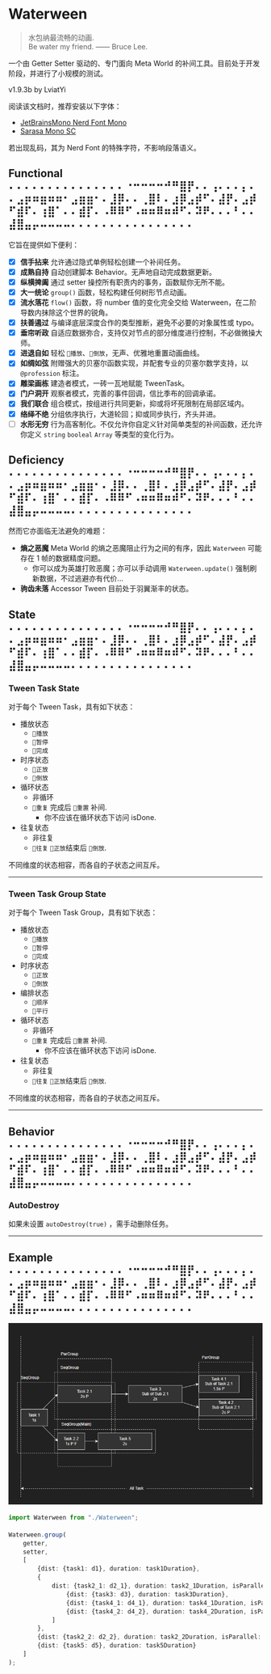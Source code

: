 # Waterween

> 水包纳最流畅的动画.  
> Be water my friend. —— Bruce Lee.

一个由 Getter Setter 驱动的、专门面向 Meta World 的补间工具。目前处于开发阶段，并进行了小规模的测试。

v1.9.3b
by LviatYi

阅读该文档时，推荐安装以下字体：

- [JetBrainsMono Nerd Font
  Mono][JetbrainsMonoNerdFont]
- [Sarasa Mono SC][SarasaMonoSC]

若出现乱码，其为 Nerd Font 的特殊字符，不影响段落语义。

## Functional ⠄⠄⠄⠄⠄⠄⠄⠄⠄⠄⠄⠄⠄⠄⠄⠐⠒⠒⠒⠒⠚⠛⣿⡟⠄⠄⢠⠄⠄⠄⡄⠄⠄⣠⡶⠶⣶⠶⠶⠂⣠⣶⣶⠂⠄⣸⡿⠄⠄⢀⣿⠇⠄⣰⡿⣠⡾⠋⠄⣼⡟⠄⣠⡾⠋⣾⠏⠄⢰⣿⠁⠄⠄⣾⡏⠄⠠⠿⠿⠋⠠⠶⠶⠿⠶⠾⠋⠄⠽⠟⠄⠄⠄⠃⠄⠄⣼⣿⣤⡤⠤⠤⠤⠤⠄⠄⠄⠄⠄⠄⠄⠄⠄⠄⠄⠄⠄⠄⠄⠄

它旨在提供如下便利：

- [x] **信手拈来** 允许通过隐式单例轻松创建一个补间任务。
- [x] **成熟自持** 自动创建脚本 Behavior。无声地自动完成数据更新。
- [x] **纵横捭阖** 通过 setter 操控所有职责内的事务，函数赋你无所不能。
- [x] **大一统论** `group()` 函数，轻松构建任何树形节点动画。
- [x] **流水落花** `flow()` 函数，将 number 值的变化完全交给 Waterween，在二阶导数内抹除这个世界的锐角。
- [x] **扶善遏过** 与编译底层深度合作的类型推断，避免不必要的对象属性或 typo。
- [x] **垂帘听政** 自适应数据弥合，支持仅对节点的部分维度进行控制，不必做微操大师。
- [x] **进退自如** 轻松 `󰐊播放`、`󰓕倒放`，无声、优雅地重置动画曲线。
- [x] **如绸如弦** 附赠强大的贝塞尔函数实现，并配套专业的贝塞尔数学支持，以 `@profession` 标注。
- [x] **雕梁画栋** 建造者模式，一砖一瓦地赋能 TweenTask。
- [x] **门户洞开** 观察者模式，完善的事件回调，信比季布的回调承诺。
- [x] **我们联合** 组合模式，按组进行共同更新，抑或将坏死限制在局部区域内。
- [x] **络绎不绝** 分组依序执行，大道轮回；抑或同步执行，齐头并进。
- [ ] **水形无穷** 行为高客制化。不仅允许你自定义针对简单类型的补间函数，还允许你定义 `string` `booleal` `Array` 等类型的变化行为。

## Deficiency ⠄⠄⠄⠄⠄⠄⠄⠄⠄⠄⠄⠄⠄⠄⠄⠐⠒⠒⠒⠒⠚⠛⣿⡟⠄⠄⢠⠄⠄⠄⡄⠄⠄⣠⡶⠶⣶⠶⠶⠂⣠⣶⣶⠂⠄⣸⡿⠄⠄⢀⣿⠇⠄⣰⡿⣠⡾⠋⠄⣼⡟⠄⣠⡾⠋⣾⠏⠄⢰⣿⠁⠄⠄⣾⡏⠄⠠⠿⠿⠋⠠⠶⠶⠿⠶⠾⠋⠄⠽⠟⠄⠄⠄⠃⠄⠄⣼⣿⣤⡤⠤⠤⠤⠤⠄⠄⠄⠄⠄⠄⠄⠄⠄⠄⠄⠄⠄⠄⠄⠄

然而它亦面临无法避免的难题：

- **熵之恶魔** Meta World 的熵之恶魔阻止行为之间的有序，因此 `Waterween` 可能存在 1 帧的数据精度问题。
    - 你可以成为英雄打败恶魔；亦可以手动调用 `Waterween.update()` 强制刷新数据，不过逃避亦有代价...
- **驹齿未落** Accessor Tween 目前处于羽翼渐丰的状态。

## State ⠄⠄⠄⠄⠄⠄⠄⠄⠄⠄⠄⠄⠄⠄⠄⠐⠒⠒⠒⠒⠚⠛⣿⡟⠄⠄⢠⠄⠄⠄⡄⠄⠄⣠⡶⠶⣶⠶⠶⠂⣠⣶⣶⠂⠄⣸⡿⠄⠄⢀⣿⠇⠄⣰⡿⣠⡾⠋⠄⣼⡟⠄⣠⡾⠋⣾⠏⠄⢰⣿⠁⠄⠄⣾⡏⠄⠠⠿⠿⠋⠠⠶⠶⠿⠶⠾⠋⠄⠽⠟⠄⠄⠄⠃⠄⠄⣼⣿⣤⡤⠤⠤⠤⠤⠄⠄⠄⠄⠄⠄⠄⠄⠄⠄⠄⠄⠄⠄⠄⠄

### Tween Task State

对于每个 Tween Task，具有如下状态：

- 播放状态
    - `󰐊播放`
    - `󰏤暂停`
    - `󰄲完成`
- 时序状态
    - `󰐊正放`
    - `󰓕倒放`
- 循环状态
    - 非循环
    - `重复` 完成后 `重置` 补间.
        - 你不应该在循环状态下访问 isDone.
- 往复状态
    - 非往复
    - `󱞳往复` `󰐊正放`结束后 `󰓕倒放`.

不同维度的状态相容，而各自的子状态之间互斥。

---

### Tween Task Group State

对于每个 Tween Task Group，具有如下状态：

- 播放状态
    - `󰐊播放`
    - `󰏤暂停`
    - `󰄲完成`
- 时序状态
    - `󰐊正放`
    - `󰓕倒放`
- 编排状态
    - `󰒿顺序`
    - `平行`
- 循环状态
    - 非循环
    - `重复` 完成后 `重置` 补间.
        - 你不应该在循环状态下访问 isDone.
- 往复状态
    - 非往复
    - `󱞳往复` `󰐊正放`结束后 `󰓕倒放`.

不同维度的状态相容，而各自的子状态之间互斥。

---

## Behavior ⠄⠄⠄⠄⠄⠄⠄⠄⠄⠄⠄⠄⠄⠄⠄⠐⠒⠒⠒⠒⠚⠛⣿⡟⠄⠄⢠⠄⠄⠄⡄⠄⠄⣠⡶⠶⣶⠶⠶⠂⣠⣶⣶⠂⠄⣸⡿⠄⠄⢀⣿⠇⠄⣰⡿⣠⡾⠋⠄⣼⡟⠄⣠⡾⠋⣾⠏⠄⢰⣿⠁⠄⠄⣾⡏⠄⠠⠿⠿⠋⠠⠶⠶⠿⠶⠾⠋⠄⠽⠟⠄⠄⠄⠃⠄⠄⣼⣿⣤⡤⠤⠤⠤⠤⠄⠄⠄⠄⠄⠄⠄⠄⠄⠄⠄⠄⠄⠄⠄⠄

### AutoDestroy

如果未设置 `autoDestroy(true)` ，需手动删除任务。

---

## Example ⠄⠄⠄⠄⠄⠄⠄⠄⠄⠄⠄⠄⠄⠄⠄⠐⠒⠒⠒⠒⠚⠛⣿⡟⠄⠄⢠⠄⠄⠄⡄⠄⠄⣠⡶⠶⣶⠶⠶⠂⣠⣶⣶⠂⠄⣸⡿⠄⠄⢀⣿⠇⠄⣰⡿⣠⡾⠋⠄⣼⡟⠄⣠⡾⠋⣾⠏⠄⢰⣿⠁⠄⠄⣾⡏⠄⠠⠿⠿⠋⠠⠶⠶⠿⠶⠾⠋⠄⠽⠟⠄⠄⠄⠃⠄⠄⣼⣿⣤⡤⠤⠤⠤⠤⠄⠄⠄⠄⠄⠄⠄⠄⠄⠄⠄⠄⠄⠄⠄⠄

![示例图片](pic/example.png)

```typescript
import Waterween from "./Waterween";

Waterween.group(
    getter,
    setter,
    [
        {dist: {task1: d1}, duration: task1Duration},
        {
            dist: {task2_1: d2_1}, duration: task2_1Duration, isParallel: true, subNode: [
                {dist: {task3: d3}, duration: task3Duration},
                {dist: {task4_1: d4_1}, duration: task4_1Duration, isParallel: true},
                {dist: {task4_2: d4_2}, duration: task4_2Duration, isParallel: true},
            ]
        },
        {dist: {task2_2: d2_2}, duration: task2_2Duration, isParallel: true, isFocus: true},
        {dist: {task5: d5}, duration: task5Duration}
    ]
);
```

[JetbrainsMonoNerdFont]:https://github.com/ryanoasis/nerd-fonts/releases/download/v3.0.2/JetBrainsMono.zip@fallbackFont

[SarasaMonoSC]:https://github.com/be5invis/Sarasa-Gothic/releases/download/v0.41.6/sarasa-gothic-ttf-0.41.6.7z